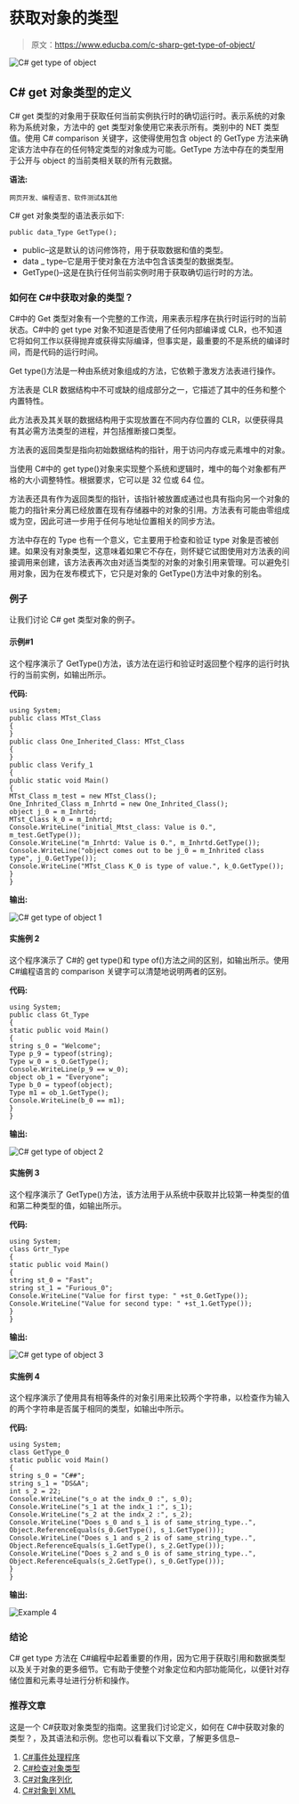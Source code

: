 # 获取对象的类型

> 原文：<https://www.educba.com/c-sharp-get-type-of-object/>

![C# get type of object](img/3c8ae2df7768563248f38ded6b2a5f43.png)



## C# get 对象类型的定义

C# get 类型的对象用于获取任何当前实例执行时的确切运行时。表示系统的对象称为系统对象，方法中的 get 类型对象使用它来表示所有。类别中的 NET 类型值。使用 C# comparison 关键字，这使得使用包含 object 的 GetType 方法来确定该方法中存在的任何特定类型的对象成为可能。GetType 方法中存在的类型用于公开与 object 的当前类相关联的所有元数据。

**语法:**

<small>网页开发、编程语言、软件测试&其他</small>

C# get 对象类型的语法表示如下:

```
public data_Type GetType();
```

*   public–这是默认的访问修饰符，用于获取数据和值的类型。
*   data _ type–它是用于使对象在方法中包含该类型的数据类型。
*   GetType()–这是在执行任何当前实例时用于获取确切运行时的方法。

### 如何在 C#中获取对象的类型？

C#中的 Get 类型对象有一个完整的工作流，用来表示程序在执行时运行时的当前状态。C#中的 get type 对象不知道是否使用了任何内部编译或 CLR，也不知道它将如何工作以获得抛弃或获得实际编译，但事实是，最重要的不是系统的编译时间，而是代码的运行时间。

Get type()方法是一种由系统对象组成的方法，它依赖于激发方法表进行操作。

方法表是 CLR 数据结构中不可或缺的组成部分之一，它描述了其中的任务和整个内置特性。

此方法表及其关联的数据结构用于实现放置在不同内存位置的 CLR，以便获得具有其必需方法类型的进程，并包括推断接口类型。

方法表的返回类型是指向初始数据结构的指针，用于访问内存或元素堆中的对象。

当使用 C#中的 get type()对象来实现整个系统和逻辑时，堆中的每个对象都有严格的大小调整特性。根据要求，它可以是 32 位或 64 位。

方法表还具有作为返回类型的指针，该指针被放置成通过也具有指向另一个对象的能力的指针来分离已经放置在现有存储器中的对象的引用。方法表有可能由零组成或为空，因此可进一步用于任何与地址位置相关的同步方法。

方法中存在的 Type 也有一个意义，它主要用于检查和验证 type 对象是否被创建。如果没有对象类型，这意味着如果它不存在，则怀疑它试图使用对方法表的间接调用来创建，该方法表再次由对适当类型的对象的对象引用来管理。可以避免引用对象，因为在发布模式下，它只是对象的 GetType()方法中对象的别名。

### 例子

让我们讨论 C# get 类型对象的例子。

#### 示例#1

这个程序演示了 GetType()方法，该方法在运行和验证时返回整个程序的运行时执行的当前实例，如输出所示。

**代码:**

```
using System;
public class MTst_Class
{
}
public class One_Inherited_Class: MTst_Class
{
}
public class Verify_1
{
public static void Main()
{
MTst_Class m_test = new MTst_Class();
One_Inhrited_Class m_Inhrtd = new One_Inhrited_Class();
object j_0 = m_Inhrtd;
MTst_Class k_0 = m_Inhrtd;
Console.WriteLine("initial_Mtst_class: Value is 0.", m_test.GetType());
Console.WriteLine("m_Inhrtd: Value is 0.", m_Inhrtd.GetType());
Console.WriteLine("object comes out to be j_0 = m_Inhrited class type", j_0.GetType());
Console.WriteLine("MTst_Class K_0 is type of value.", k_0.GetType());
}
}
```

**输出:**

![C# get type of object 1](img/4ede20126acf4a74d764a4e53948e238.png)



#### 实施例 2

这个程序演示了 C#的 get type()和 type of()方法之间的区别，如输出所示。使用 C#编程语言的 comparison 关键字可以清楚地说明两者的区别。

**代码:**

```
using System;
public class Gt_Type
{
static public void Main()
{
string s_0 = "Welcome";
Type p_9 = typeof(string);
Type w_0 = s_0.GetType();
Console.WriteLine(p_9 == w_0);
object ob_1 = "Everyone";
Type b_0 = typeof(object);
Type m1 = ob_1.GetType();
Console.WriteLine(b_0 == m1);
}
}
```

**输出:**

![C# get type of object 2](img/7005f0ca8b88ad73288e36c60c6f658c.png)



#### 实施例 3

这个程序演示了 GetType()方法，该方法用于从系统中获取并比较第一种类型的值和第二种类型的值，如输出所示。

**代码:**

```
using System;
class Grtr_Type
{
static public void Main()
{
string st_0 = "Fast";
string st_1 = "Furious_0";
Console.WriteLine("Value for first type: " +st_0.GetType());
Console.WriteLine("Value for second type: " +st_1.GetType());
}
}
```

**输出:**

![C# get type of object 3](img/3025770ba518522b6d88c17a0b695a9c.png)



#### 实施例 4

这个程序演示了使用具有相等条件的对象引用来比较两个字符串，以检查作为输入的两个字符串是否属于相同的类型，如输出中所示。

**代码:**

```
using System;
class GetType_0
static public void Main()
{
string s_0 = "C##";
string s_1 = "DS&A";
int s_2 = 22;
Console.WriteLine("s_o at the indx_0 :", s_0);
Console.WriteLine("s_1 at the indx_1 :", s_1);
Console.WriteLine("s_2 at the indx_2 :", s_2);
Console.WriteLine("Does s_0 and s_1 is of same_string_type..",
Object.ReferenceEquals(s_0.GetType(), s_1.GetType()));
Console.WriteLine("Does s_1 and s_2 is of same_string_type..",
Object.ReferenceEquals(s_1.GetType(), s_2.GetType()));
Console.WriteLine("Does s_2 and s_0 is of same_string_type..",
Object.ReferenceEquals(s_2.GetType(), s_0.GetType()));
}
}
```

**输出:**

![Example 4](img/3a44b28f45d221776175a4a68c4cb11c.png)



### 结论

C# get type 方法在 C#编程中起着重要的作用，因为它用于获取引用和数据类型以及关于对象的更多细节。它有助于使整个对象定位和内部功能简化，以便针对存储位置和元素寻址进行分析和操作。

### 推荐文章

这是一个 C#获取对象类型的指南。这里我们讨论定义，如何在 C#中获取对象的类型？，及其语法和示例。您也可以看看以下文章，了解更多信息–

1.  [C#事件处理程序](https://www.educba.com/c-sharp-eventhandler/)
2.  [C#检查对象类型](https://www.educba.com/c-sharp-check-object-type/)
3.  [C#对象序列化](https://www.educba.com/c-sharp-object-serialization/)
4.  [C#对象到 XML](https://www.educba.com/c-object-to-xml/)





